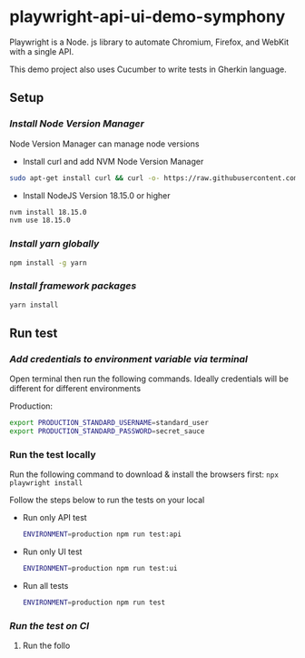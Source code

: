 # playwright-api-ui-demo-symphony

Playwright is a Node. js library to automate Chromium, Firefox, and WebKit with a single API.

This demo project also uses Cucumber to write tests in Gherkin language.

## Setup

### *Install Node Version Manager*

Node Version Manager can manage node versions

- Install curl and add NVM Node Version Manager

```bash
sudo apt-get install curl && curl -o- https://raw.githubusercontent.com/nvm-sh/nvm/v0.39.1/install.sh | bash 
```

- Install NodeJS Version 18.15.0 or higher

```bash
nvm install 18.15.0
nvm use 18.15.0 
```

### *Install yarn globally*

```bash
npm install -g yarn 
```

### *Install framework packages*

```bash
yarn install
```

## Run test

### *Add credentials to environment variable via terminal*

Open terminal then run the following commands. Ideally credentials will be different for different environments

Production:

```bash
export PRODUCTION_STANDARD_USERNAME=standard_user
export PRODUCTION_STANDARD_PASSWORD=secret_sauce
```

### Run the test locally

Run the following command to download & install the browsers first: `npx playwright install`

Follow the steps below to run the tests on your local

- Run only API test

  ```bash
  ENVIRONMENT=production npm run test:api
  ```

- Run only UI test

  ```bash
  ENVIRONMENT=production npm run test:ui
  ```

- Run all tests

  ```bash
  ENVIRONMENT=production npm run test
  ```

### *Run the test on CI*

1. Run the follo
